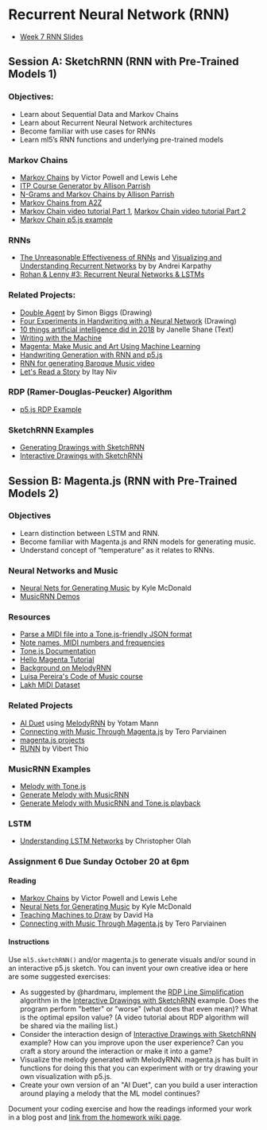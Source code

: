 # Recurrent Neural Network (RNN)

* [Week 7 RNN Slides](https://docs.google.com/presentation/d/1HcGPiK7ECr_yqdHtgDKeGKqrQAGnQp-Ve0-e4m9_E08/edit?usp=sharing)

## Session A:  SketchRNN (RNN with Pre-Trained Models 1)

### Objectives:
* Learn about Sequential Data and Markov Chains
* Learn about Recurrent Neural Network architectures
* Become familiar with use cases for RNNs
* Learn ml5’s RNN functions and underlying pre-trained models

### Markov Chains
* [Markov Chains](http://setosa.io/blog/2014/07/26/markov-chains/) by Victor Powell and Lewis Lehe
* [ITP Course Generator by Allison Parrish](http://static.decontextualize.com/toys/next_semester)
* [N-Grams and Markov Chains by Allison Parrish](http://www.decontextualize.com/teaching/rwet/n-grams-and-markov-chains/)
* [Markov Chains from A2Z](https://shiffman.net/a2z/markov/)
* [Markov Chain video tutorial Part 1](https://youtu.be/eGFJ8vugIWA), [Markov Chain video tutorial Part 2](https://www.youtube.com/watch?v=9r8CmofnbAQ)
* [Markov Chain p5.js example](https://editor.p5js.org/codingtrain/sketches/AAgqWiJAW)

### RNNs
* [The Unreasonable Effectiveness of RNNs](http://karpathy.github.io/2015/05/21/rnn-effectiveness/) and [Visualizing and Understanding Recurrent Networks](https://skillsmatter.com/skillscasts/6611-visualizing-and-understanding-recurrent-networks) by by Andrei Karpathy
* [Rohan & Lenny #3: Recurrent Neural Networks & LSTMs](https://ayearofai.com/rohan-lenny-3-recurrent-neural-networks-10300100899b)

### Related Projects:
* [Double Agent](http://littlepig.org.uk/installations/doubleagent/index.htm) by Simon Biggs (Drawing)
* [Four Experiments in Handwriting with a Neural Network](https://distill.pub/2016/handwriting/) (Drawing)
* [10 things artificial intelligence did in 2018](http://aiweirdness.com/post/181621835642/10-things-artificial-intelligence-did-in-2018) by Janelle Shane (Text)
* [Writing with the Machine](https://www.robinsloan.com/notes/writing-with-the-machine/)
* [Magenta: Make Music and Art Using Machine Learning](https://magenta.tensorflow.org/)
* [Handwriting Generation with RNN and p5.js](http://blog.otoro.net/2017/01/01/recurrent-neural-network-artist/)
* [RNN for generating Baroque Music video](https://www.youtube.com/watch?v=SacogDL_4JU)
* [Let's Read a Story](https://medium.com/ml5js/lets-read-a-story-talking-to-books-using-semantic-similarity-f283168b4264) by Itay Niv

### RDP (Ramer-Douglas-Peucker) Algorithm
* [p5.js RDP Example](https://editor.p5js.org/codingtrain/sketches/SQjSugKn6)

### SketchRNN Examples
* [Generating Drawings with SketchRNN](https://editor.p5js.org/ml5/sketches/-debGKe49YB)
* [Interactive Drawings with SketchRNN](https://editor.p5js.org/ml5/sketches/WihpJzqhkBJ)

## Session B: Magenta.js (RNN with Pre-Trained Models 2)

### Objectives
* Learn distinction between LSTM and RNN.
* Become familiar with Magenta.js and RNN models for generating music.
* Understand concept of “temperature” as it relates to RNNs.

### Neural Networks and Music
* [Neural Nets for Generating Music](https://medium.com/artists-and-machine-intelligence/neural-nets-for-generating-music-f46dffac21c0) by Kyle McDonald
* [MusicRNN Demos](https://tensorflow.github.io/magenta-js/music/demos/music_rnn.html)

### Resources
* [Parse a MIDI file into a Tone.js-friendly JSON format](https://github.com/Tonejs/Midi)
* [Note names, MIDI numbers and frequencies](https://newt.phys.unsw.edu.au/jw/notes.html)
* [Tone.js Documentation](https://tonejs.github.io/)
* [Hello Magenta Tutorial](https://hello-magenta.glitch.me/)
* [Background on MelodyRNN](https://github.com/tensorflow/magenta/tree/master/magenta/models/melody_rnn)
* [Luisa Pereira's Code of Music course](https://luisaph.github.io/the-code-of-music-grad-fall-2019/)
* [Lakh MIDI Dataset](https://colinraffel.com/projects/lmd/)

### Related Projects
* [AI Duet](https://experiments.withgoogle.com/ai/ai-duet/view/) using [MelodyRNN](https://github.com/tensorflow/magenta/tree/master/magenta/models/melody_rnn) by Yotam Mann
* [Connecting with Music Through Magenta.js](https://magenta.tensorflow.org/blog/2018/05/03/connecting-with-magenta-js/) by Tero Parviainen
* [magenta.js projects](https://magenta.tensorflow.org/demos/web/)
* [RUNN](http://vibertthio.com/runn/) by Vibert Thio

### MusicRNN Examples
* [Melody with Tone.js](https://editor.p5js.org/ima_ml/sketches/B7L-nHpE8)
* [Generate Melody with MusicRNN](https://editor.p5js.org/ima_ml/sketches/rSZyVD1tr)
* [Generate Melody with MusicRNN and Tone.js playback](https://editor.p5js.org/ima_ml/sketches/EgKBAeibJ)

### LSTM
* [Understanding LSTM Networks](http://colah.github.io/posts/2015-08-Understanding-LSTMs/) by Christopher Olah

### Assignment 6 Due Sunday October 20 at 6pm

#### Reading
* [Markov Chains](http://setosa.io/blog/2014/07/26/markov-chains/) by Victor Powell and Lewis Lehe
* [Neural Nets for Generating Music](https://medium.com/artists-and-machine-intelligence/neural-nets-for-generating-music-f46dffac21c0) by Kyle McDonald
* [Teaching Machines to Draw](http://blog.otoro.net/2017/05/19/teaching-machines-to-draw/) by David Ha
* [Connecting with Music Through Magenta.js](https://magenta.tensorflow.org/blog/2018/05/03/connecting-with-magenta-js/) by Tero Parviainen

#### Instructions

Use `ml5.sketchRNN()` and/or magenta.js to generate visuals and/or sound in an interactive p5.js sketch. You can invent your own creative idea or here are some suggested exercises:

* As suggested by @hardmaru, implement the [RDP Line Simplification](https://editor.p5js.org/codingtrain/sketches/SQjSugKn6) algorithm in the [Interactive Drawings with SketchRNN](https://editor.p5js.org/ml5/sketches/uk4JsSRQgIY) example. Does the program perform "better" or "worse" (what does that even mean)? What is the optimal epsilon value? (A video tutorial about RDP algorithm will be shared via the mailing list.)
* Consider the interaction design of [Interactive Drawings with SketchRNN](https://editor.p5js.org/ml5/sketches/uk4JsSRQgIY) example? How can you improve upon the user experience? Can you craft a story around the interaction or make it into a game?
* Visualize the melody generated with MelodyRNN. magenta.js has built in functions for doing this that you can experiment with or try drawing your own visualization with p5.js.
* Create your own version of an "AI Duet", can you build a user interaction around playing a melody that the ML model continues?

Document your coding exercise and how the readings informed your work in a blog post and [link from the homework wiki page](https://github.com/ml5js/Intro-ML-Arts-IMA/wiki/Assignment-7).


